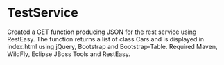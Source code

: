 # TestService
Created a GET function producing JSON for the rest service using RestEasy. The function returns a list of class Cars and is displayed in index.html using jQuery, Bootstrap and Bootstrap-Table. Required Maven, WildFly, Eclipse JBoss Tools and RestEasy.
